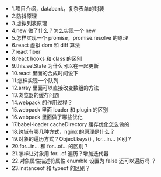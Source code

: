 - 1.项目介绍，databank，复杂表单的封装
- 2.防抖原理
- 3.虚拟列表原理
- 4.new 做了什么？怎么实现一个 new
- 5.怎样实现一个 promise，promise.resolve 的原理
- 6.react 虚拟 dom 和 diff 算法
- 7.react fiber
- 8.react hooks 和 class 的区别
- 9.this.setState 为什么可以在一起更新
- 10.react 里面的合成时间说下
- 11.怎样实现一个队列
- 12.array 里面可以直接改变数组的方法
- 13.浏览器的缓存问题
- 14.webpack 的作用过程？
- 15.webpack 里面 loader 和 plugin 的区别
- 16.webpack 里面做了哪些优化
- 17.babel-loader cacheDirectory 缓存优化怎么做的
- 18.跨域有哪几种方式，nginx 的原理是什么？
- 19.对象的遍历方式？Object.keys() , for...in... 区别？
- 20.for...in... 和 for...of... 的区别？
- 21.怎样让对象用 for...of 遍历？增加迭代器
- 22.对象属性描述符属性 enumble 设置为 false 还可以遍历吗 ？
- 23.instanceof 和 typeof 的区别？
